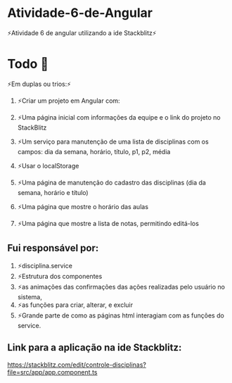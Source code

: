 # Atividade-6-de-Angular
⚡Atividade 6 de angular utilizando a ide Stackblitz⚡

# Todo 📝

⚡Em duplas ou trios:⚡

1. ⚡Criar um projeto em Angular com:

2. ⚡Uma página inicial com informações da equipe e o link do projeto no StackBlitz

3. ⚡Um serviço para manutenção de uma lista de disciplinas com os campos: dia da semana, horário, título, p1, p2, média

4. ⚡Usar o localStorage

5. ⚡Uma página de manutenção do cadastro das disciplinas (dia da semana, horário e título)

6. ⚡Uma página que mostre o horário das aulas

7. ⚡Uma página que mostre a lista de notas, permitindo editá-los


## Fui responsável por:

1. ⚡disciplina.service
2. ⚡Estrutura dos componentes
3. ⚡as animações das confirmações das ações realizadas pelo usuário no sistema, 
4. ⚡as funções para criar, alterar, e excluir
5. ⚡Grande parte de como as páginas html interagiam com as funções do service.

## Link para a aplicação na ide Stackblitz:

https://stackblitz.com/edit/controle-disciplinas?file=src/app/app.component.ts
